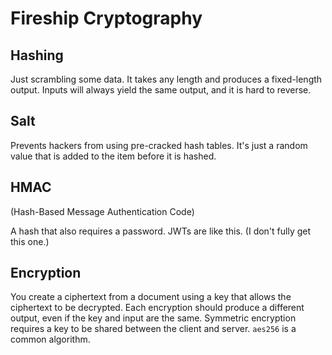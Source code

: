 # Fireship Cryptography
## Hashing
Just scrambling some data. It takes any length and produces a fixed-length output. Inputs will always yield the same output, and it is hard to reverse.

## Salt
Prevents hackers from using pre-cracked hash tables. It's just a random value that is added to the item before it is hashed.

## HMAC
(Hash-Based Message Authentication Code)

A hash that also requires a password. JWTs are like this. (I don't fully get this one.)

## Encryption
You create a ciphertext from a document using a key that allows the ciphertext to be decrypted.
Each encryption should produce a different output, even if the key and input are the same.
Symmetric encryption requires a key to be shared between the client and server.
`aes256` is a common algorithm.